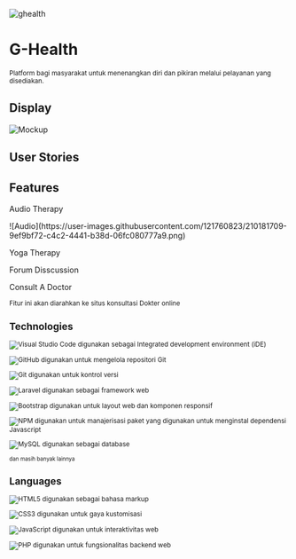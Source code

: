 ![ghealth](https://user-images.githubusercontent.com/121760823/210176759-c8a6c2fd-7ed3-439c-81a5-4136477c6557.png)

<h1>G-Health</h1>
<small>Platform bagi masyarakat untuk menenangkan diri dan pikiran melalui pelayanan yang disediakan.</small>

<h2>Display</h2>

![Mockup](https://user-images.githubusercontent.com/121760823/210178998-d224b79b-3318-40e0-a24b-c1f35bedaebb.png)

<h2>User Stories</h2>

<h2>Features</h2>

<p>Audio Therapy</p>
![Audio](https://user-images.githubusercontent.com/121760823/210181709-9ef9bf72-c4c2-4441-b38d-06fc080777a9.png)

<p>Yoga Therapy</p>

<p>Forum Disscussion</p>


<p>Consult A Doctor</p>
<small>Fitur ini akan diarahkan ke situs konsultasi Dokter online 

<h2>Technologies</h2>

![Visual Studio Code](https://img.shields.io/badge/Visual%20Studio%20Code-0078d7.svg?style=for-the-badge&logo=visual-studio-code&logoColor=white)
 digunakan sebagai Integrated development environment (iDE) <br>
 
 ![GitHub](https://img.shields.io/badge/github-%23121011.svg?style=for-the-badge&logo=github&logoColor=white)
 digunakan untuk mengelola repositori Git <br>
 
 ![Git](https://img.shields.io/badge/git-%23F05033.svg?style=for-the-badge&logo=git&logoColor=white)
 digunakan untuk kontrol versi <br>
 
 ![Laravel](https://img.shields.io/badge/laravel-%23FF2D20.svg?style=for-the-badge&logo=laravel&logoColor=white)
 digunakan sebagai framework web <br>
 
 ![Bootstrap](https://img.shields.io/badge/bootstrap-%23563D7C.svg?style=for-the-badge&logo=bootstrap&logoColor=white)
 digunakan untuk layout web dan komponen responsif <br>
 
 ![NPM](https://img.shields.io/badge/NPM-%23000000.svg?style=for-the-badge&logo=npm&logoColor=white)
 digunakan untuk manajerisasi paket yang digunakan untuk menginstal dependensi Javascript<br>
 
 ![MySQL](https://img.shields.io/badge/mysql-%2300f.svg?style=for-the-badge&logo=mysql&logoColor=white)
 digunakan sebagai database <br>
 
 <small>dan masih banyak lainnya</small>

<h2>Languages</h2>

![HTML5](https://img.shields.io/badge/html5-%23E34F26.svg?style=for-the-badge&logo=html5&logoColor=white)
digunakan sebagai bahasa markup <br>

![CSS3](https://img.shields.io/badge/css3-%231572B6.svg?style=for-the-badge&logo=css3&logoColor=white)
digunakan untuk gaya kustomisasi <br>

![JavaScript](https://img.shields.io/badge/javascript-%23323330.svg?style=for-the-badge&logo=javascript&logoColor=%23F7DF1E)
digunakan untuk interaktivitas web <br>

![PHP](https://img.shields.io/badge/php-%23777BB4.svg?style=for-the-badge&logo=php&logoColor=white)
digunakan untuk fungsionalitas backend web <br>
